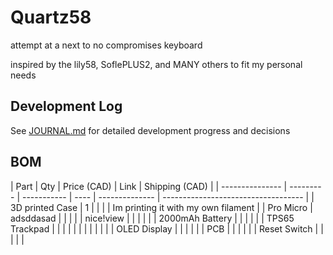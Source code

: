 # Quartz58

attempt at a next to no compromises keyboard

inspired by the lily58, SoflePLUS2, and MANY others to fit my personal needs

## Development Log

See [JOURNAL.md](JOURNAL.md) for detailed development progress and decisions

## BOM

| Part            | Qty       | Price (CAD) | Link | Shipping (CAD) |
| --------------- | --------- | ----------- | ---- | -------------- | ----------------------------------- |
| 3D printed Case | 1         |             |      |                | Im printing it with my own filament |
| Pro Micro       | adsddasad |             |      |                |
| nice!view       |           |             |      |                |
| 2000mAh Battery |           |             |      |                |
| TPS65 Trackpad  |           |             |      |                |
|                 |           |             |      |                |
| OLED Display    |           |             |      |                |
| PCB             |           |             |      |                |
| Reset Switch    |           |             |      |                |
